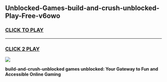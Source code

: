 
## Unblocked-Games-build-and-crush-unblocked-Play-Free-v6owo
<h3>
<a href="https://premium76.site?title=build-and-crush-unblocked&ref=19M">CLICK TO PLAY</a></h3>
<hr>

<h3>
<a href="https://premium76.site?title=build-and-crush-unblocked&ref=19M">CLICK 2 PLAY</a>
  
</h3>

<a href="https://premium76.site?title=build-and-crush-unblocked&ref=19M"><img src="https://clearcache.store/games.png"></a>


**build-and-crush-unblocked games unblocked: Your Gateway to Fun and Accessible Online Gaming**
